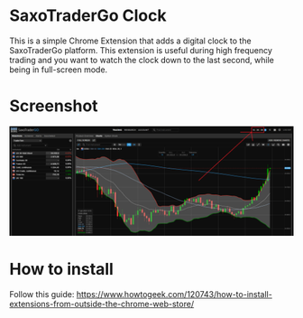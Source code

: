 # SaxoTraderGo Clock
This is a simple Chrome Extension that adds a digital clock to the SaxoTraderGo platform. This extension is useful during high frequency trading and you want to watch the clock down to the last second, while being in full-screen mode.

# Screenshot
![screenshot](/screenshot.png)

# How to install
Follow this guide: https://www.howtogeek.com/120743/how-to-install-extensions-from-outside-the-chrome-web-store/

